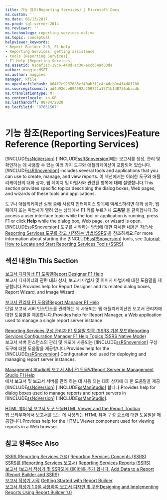 ```yaml
---
title: 기능 참조(Reporting Services) | Microsoft Docs
ms.custom: ''
ms.date: 06/13/2017
ms.prod: sql-server-2014
ms.reviewer: ''
ms.technology: reporting-services-native
ms.topic: conceptual
helpviewer_keywords:
- Report Builder 2.0, F1 help
- Reporting Services, getting assistance
- tools [Reporting Services]
- F1 Help [Reporting Services]
ms.assetid: 01daf21c-19c6-448d-ac30-accb54ad83da
author: maggiesMSFT
ms.author: maggies
manager: kfile
ms.openlocfilehash: 864f7c9237685ef40ab3f1c4c4dcb9e4f4d8f708
ms.sourcegitcommit: ad4d92dce894592a259721a1571b1d8736abacdb
ms.translationtype: MT
ms.contentlocale: ko-KR
ms.lasthandoff: 08/04/2020
ms.locfileid: "87651507"
---
```

# <a name="feature-reference-reporting-services"></a><span data-ttu-id="86812-102">기능 참조(Reporting Services)</span><span class="sxs-lookup"><span data-stu-id="86812-102">Feature Reference (Reporting Services)</span></span>
  [!INCLUDE[ssNoVersion](../includes/ssnoversion-md.md)] <span data-ttu-id="86812-103">[!INCLUDE[ssRSnoversion](../includes/ssrsnoversion-md.md)]에는 보고서를 생성, 관리 및 확인하는 데 사용할 수 있는 여러 가지 도구와 애플리케이션이 포함되어 있습니다.</span><span class="sxs-lookup"><span data-stu-id="86812-103">[!INCLUDE[ssRSnoversion](../includes/ssrsnoversion-md.md)] includes several tools and applications that you can use to create, manage, and view reports.</span></span> <span data-ttu-id="86812-104">이 섹션에서는 이러한 도구와 애플리케이션의 대화 상자, 웹 페이지 및 마법사와 관련된 항목에 대해 설명합니다.</span><span class="sxs-lookup"><span data-stu-id="86812-104">This section provides specific topics describing the dialog boxes, Web pages, and wizards of these tools and applications.</span></span>  
  
 <span data-ttu-id="86812-105">도구나 애플리케이션 실행 중에 사용자 인터페이스 항목에 액세스하려면 대화 상자, 웹 페이지 또는 마법사가 열려 있는 상태에서 F1 키를 누르거나 **도움말** 을 클릭합니다.</span><span class="sxs-lookup"><span data-stu-id="86812-105">To access a user interface topic while the tool or application is running, press F1 or click **Help** while the dialog box, Web page, or wizard is open.</span></span> <span data-ttu-id="86812-106">[!INCLUDE[ssRSnoversion](../includes/ssrsnoversion-md.md)] 도구를 시작하는 방법에 대한 자세한 내용은 [자습서: Reporting Services 도구를 찾고 시작하는 방법&#40;SSRS&#41;](tools/tutorial-how-to-locate-and-start-reporting-services-tools-ssrs.md)을 참조하세요.</span><span class="sxs-lookup"><span data-stu-id="86812-106">For more information about starting the [!INCLUDE[ssRSnoversion](../includes/ssrsnoversion-md.md)] tools, see [Tutorial: How to Locate and Start Reporting Services Tools &#40;SSRS&#41;](tools/tutorial-how-to-locate-and-start-reporting-services-tools-ssrs.md).</span></span>  
  
## <a name="in-this-section"></a><span data-ttu-id="86812-107">섹션 내용</span><span class="sxs-lookup"><span data-stu-id="86812-107">In This Section</span></span>  
 [<span data-ttu-id="86812-108">보고서 디자이너 F1 도움말</span><span class="sxs-lookup"><span data-stu-id="86812-108">Report Designer F1 Help</span></span>](tools/report-designer-f1-help.md)  
 <span data-ttu-id="86812-109">보고서 디자이너와 관련 대화 상자, 보고서 마법사 및 이미지 마법사에 대한 도움말을 제공합니다.</span><span class="sxs-lookup"><span data-stu-id="86812-109">Provides help for Report Designer and its related dialog boxes, Report Wizard, and Image Wizard.</span></span>  
  
 [<span data-ttu-id="86812-110">보고서 관리자 F1 도움말</span><span class="sxs-lookup"><span data-stu-id="86812-110">Report Manager F1 Help</span></span>](../../2014/reporting-services/report-manager-f1-help.md)  
 <span data-ttu-id="86812-111">단일 보고서 서버 인스턴스를 관리하는 데 사용되는 웹 애플리케이션인 보고서 관리자에 대한 도움말을 제공합니다.</span><span class="sxs-lookup"><span data-stu-id="86812-111">Provides help for Report Manager, a Web application used to manage a single report server instance</span></span>  
  
 [<span data-ttu-id="86812-112">Reporting Services 구성 관리자 F1 도움말 항목 &#40;SSRS 기본 모드&#41;</span><span class="sxs-lookup"><span data-stu-id="86812-112">Reporting Services Configuration Manager F1 Help Topics &#40;SSRS Native Mode&#41;</span></span>](../../2014/sql-server/install/reporting-services-configuration-manager-f1-help-topics-ssrs-native-mode.md)  
 <span data-ttu-id="86812-113">보고서 서버 인스턴스의 관리 및 배포에 사용되는 [!INCLUDE[ssRSnoversion](../includes/ssrsnoversion-md.md)] 구성 도구에 대한 도움말을 제공합니다.</span><span class="sxs-lookup"><span data-stu-id="86812-113">Provides help for the [!INCLUDE[ssRSnoversion](../includes/ssrsnoversion-md.md)] Configuration tool used for deploying and managing report server instances.</span></span>  
  
 [<span data-ttu-id="86812-114">Management Studio의 보고서 서버 F1 도움말</span><span class="sxs-lookup"><span data-stu-id="86812-114">Report Server in Management Studio F1 Help</span></span>](tools/report-server-in-management-studio-f1-help.md)  
 <span data-ttu-id="86812-115">에서 보고서 및 보고서 서버를 관리 하는 데 사용 되는 대화 상자에 대 한 도움말을 제공 [!INCLUDE[ssNoVersion](../includes/ssnoversion-md.md)] [!INCLUDE[ssManStudio](../includes/ssmanstudio-md.md)] 합니다.</span><span class="sxs-lookup"><span data-stu-id="86812-115">Provides help for dialog boxes used to manage reports and report servers in [!INCLUDE[ssNoVersion](../includes/ssnoversion-md.md)] [!INCLUDE[ssManStudio](../includes/ssmanstudio-md.md)].</span></span>  
  
 [<span data-ttu-id="86812-116">HTML 뷰어 및 보고서 도구 모음</span><span class="sxs-lookup"><span data-stu-id="86812-116">HTML Viewer and the Report Toolbar</span></span>](html-viewer-and-the-report-toolbar.md)  
 <span data-ttu-id="86812-117">웹 브라우저에서 보고서를 보는 데 사용되는 HTML 뷰어 구성 요소에 대한 도움말을 제공합니다.</span><span class="sxs-lookup"><span data-stu-id="86812-117">Provides help for the HTML Viewer component used for viewing reports in a Web browser.</span></span>  
  
## <a name="see-also"></a><span data-ttu-id="86812-118">참고 항목</span><span class="sxs-lookup"><span data-stu-id="86812-118">See Also</span></span>  
 <span data-ttu-id="86812-119">[SSRS &#40;Reporting Services 개념&#41;](reporting-services-concepts-ssrs.md) </span><span class="sxs-lookup"><span data-stu-id="86812-119">[Reporting Services Concepts &#40;SSRS&#41;](reporting-services-concepts-ssrs.md) </span></span>  
 <span data-ttu-id="86812-120">[SSRS를 &#40;Reporting Services 보고서&#41;](reports/reporting-services-reports-ssrs.md) </span><span class="sxs-lookup"><span data-stu-id="86812-120">[Reporting Services Reports &#40;SSRS&#41;](reports/reporting-services-reports-ssrs.md) </span></span>  
 <span data-ttu-id="86812-121">[보고서 &#40;보고서 작성기 및 SSRS&#41;에 데이터를 추가 합니다.](report-data/report-datasets-ssrs.md) </span><span class="sxs-lookup"><span data-stu-id="86812-121">[Add Data to a Report &#40;Report Builder and SSRS&#41;](report-data/report-datasets-ssrs.md) </span></span>  
 <span data-ttu-id="86812-122">[보고서 작성기 시작](https://www.microsoft.com/download/en/details.aspx?id=29072) </span><span class="sxs-lookup"><span data-stu-id="86812-122">[Getting Started with Report Builder](https://www.microsoft.com/download/en/details.aspx?id=29072) </span></span>  
 [<span data-ttu-id="86812-123">보고서 작성기 1.0을 사용하여 보고서 디자인 및 구현</span><span class="sxs-lookup"><span data-stu-id="86812-123">Designing and Implementing Reports Using Report Builder 1.0</span></span>](https://go.microsoft.com/fwlink/?LinkId=142601)  
  
  
